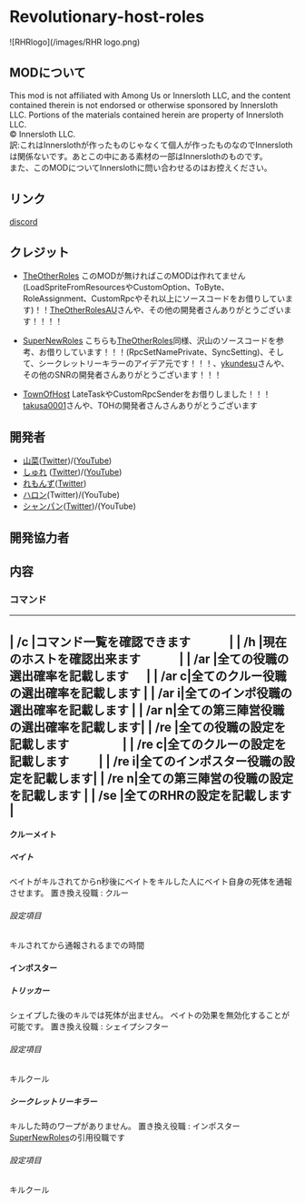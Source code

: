 # Revolutionary-host-roles
![RHRlogo](/images/RHR logo.png)

## MODについて
This mod is not affiliated with Among Us or Innersloth LLC, and the content contained therein is not endorsed or otherwise sponsored by Innersloth LLC. Portions of the materials contained herein are property of Innersloth LLC.<br>
 © Innersloth LLC. <br>
訳:これはInnerslothが作ったものじゃなくて個人が作ったものなのでInnerslothは関係ないです。あとこの中にある素材の一部はInnerslothのものです。<br>
また、このMODについてInnerslothに問い合わせるのはお控えください。

## リンク
[discord](https://discord.gg/KC3G57CWeU)

## クレジット
- [TheOtherRoles](https://github.com/TheOtherRolesAU/TheOtherRoles) このMODが無ければこのMODは作れてません(LoadSpriteFromResourcesやCustomOption、ToByte、RoleAssignment、CustomRpcやそれ以上にソースコードをお借りしています)！！[TheOtherRolesAU](https://github.com/TheOtherRolesAU)さんや、その他の開発者さんありがとうございます！！！！

- [SuperNewRoles](https://github.com/ykundesu/SuperNewRoles) こちらも[TheOtherRoles](https://github.com/TheOtherRolesAU/TheOtherRoles)同様、沢山のソースコードを参考、お借りしています！！！(RpcSetNamePrivate、SyncSetting)、そして、シークレットリーキラーのアイデア元です！！！、[ykundesu](https://github.com/ykundesu)さんや、その他のSNRの開発者さんありがとうございます！！！

- [TownOfHost](https://github.com/tukasa0001/TownOfHost) LateTaskやCustomRpcSenderをお借りしました！！！[takusa0001](https://github.com/tukasa0001)さんや、TOHの開発者さんさんありがとうございます

## 開発者
- [山菜](https://github.com/sansai0707)([Twitter](https://twitter.com/sansai_yukkuri))/([YouTube](https://youtube.com/channel/UCj1SxnfqEKlnwXkhCG_VZ7w))
- [しゅれ](https://github.com/oshurecat) ([Twitter](https://twitter.com/syure_soncho))/([YouTube](https://www.youtube.com/channel/UCvMjW7DUM0b_TA5TRjJ3BMw))
- [れもんず](https://github.com/remons123)([Twitter](https://twitter.com/abcremons))
- [ハロン](https://github.com/Haroweeeeen)(Twitter)/(YouTube)
- [シャンパン](https://github.com/Shanpan2)([Twitter](https://twitter.com/shanpanus?s=21&t=VkDFSOnM3bkZQ7Rdw1vNHA))/(YouTube)
## 開発協力者

## 内容
### コマンド
-------------------------------------------------
| /c   |コマンド一覧を確認できます        　　　|
| /h   |現在のホストを確認出来ます        　　　|
| /ar  |全ての役職の選出確率を記載します 　     |
| /ar c|全てのクルー役職の選出確率を記載します  |
| /ar i|全てのインポ役職の選出確率を記載します  |
| /ar n|全ての第三陣営役職の選出確率を記載します|
| /re  |全ての役職の設定を記載します  　　　　  |
| /re c|全てのクルーの設定を記載します  　　    |
| /re i|全てのインポスター役職の設定を記載します|
| /re n|全ての第三陣営の役職の設定を記載します  |
| /se  |全てのRHRの設定を記載します             |
------------------------------------------------
#### クルーメイト
##### ベイト <br>
ベイトがキルされてからn秒後にベイトをキルした人にベイト自身の死体を通報させます。
置き換え役職 : クルー
###### 設定項目
キルされてから通報されるまでの時間
#### インポスター
##### トリッカー <br>
シェイプした後のキルでは死体が出ません。
ベイトの効果を無効化することが可能です。
置き換え役職 : シェイプシフター
###### 設定項目
キルクール
##### シークレットリーキラー <br>
キルした時のワープがありません。
置き換え役職 : インポスター
[SuperNewRoles](https://github.com/ykundesu/SuperNewRoles)の引用役職です
###### 設定項目
キルクール